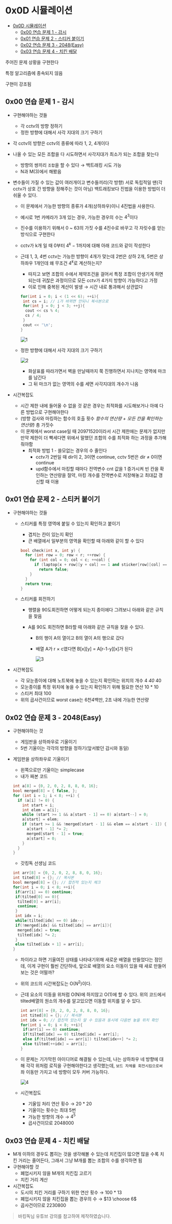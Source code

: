 # 0x0D 시뮬레이션

<!--ts-->

- [0x0D 시뮬레이션](#0x0d-시뮬레이션)
  - [0x00 연습 문제 1 - 감시](#0x00-연습-문제-1---감시)
  - [0x01 연습 문제 2 - 스티커 붙이기](#0x01-연습-문제-2---스티커-붙이기)
  - [0x02 연습 문제 3 - 2048(Easy)](#0x02-연습-문제-3---2048easy)
  - [0x03 연습 문제 4 - 치킨 배달](#0x03-연습-문제-4---치킨-배달)

<!-- Created by https://github.com/ekalinin/github-markdown-toc -->
<!-- Added by: sungminyou, at: 2022년 6월 28일 화요일 12시 58분 56초 KST -->

<!--te-->

주어진 문제 상황을 구현한다

특정 알고리즘에 종속되지 않음

구현이 강조됨

## 0x00 연습 문제 1 - 감시

- 구현해야하는 것들
  - 각 cctv의 방향 정하기
  - 정한 방향에 대해서 사각 지대의 크기 구하기
- 각 cctv의 방향은 cctv의 종류에 따라 1, 2, 4개이다
- 나올 수 있는 모든 조합을 다 시도하면서 사각지대가 최소가 되는 조합을 찾는다
  - 방향의 쌍끼리 `조합`을 할 수 있다 → 백트래킹 시도 가능
  - N과 M(3)에서 해봤음
- 변수들이 가질 수 있는 값이 여러개이고 변수들끼리(각 방향) 서로 독립적일 땐(각 cctv가 상호 간 방향을 정해주는 것이 아님) 백트래킹보다 진법을 이용한 방법이 더 쉬울 수 있다.

  - 이 문제에서 가능한 방향의 종류가 4개(상하좌우)이니 4진법을 사용한다.
  - 예시로 1번 카메라가 3개 있는 경우, 가능한 경우의 수는 $4^3$이다
  - 진수를 이용하기 위해서 0 ~ 63의 가짓 수를 4진수로 바꾸고 각 자릿수를 얻는 방식으로 구현한다
  - cctv가 k개 일 때 0부터 $4^k - 1$까지에 대해 아래 코드와 같이 작성한다
  - 근데 1, 3, 4번 cctv는 가능한 방향이 4개가 맞는데 2번은 상하 2개, 5번은 상하좌우 1개인데 왜 무조건 $4^k$로 계산하는지?

    - 따지고 보면 조합의 수에서 제약조건을 걸어서 특정 조합이 안생기게 하면 되는데 귀찮은 과정이므로 모든 cctv가 4가지 방향이 가능하다고 가정
    - 이로 인해 중복된 계산이 발생 → 시간 내로 통과해서 상관없다

    ```cpp
    for(int i = 0; i < (1 << 6); ++i){
     int cs = i; // i가 바뀌면 안되니 복사본으로
     for(int j = 0; j < 3; ++j){
      cout << cs % 4;
      cs / 4;
     }
     cout << '\n';
    }
    ```

    ![1](https://user-images.githubusercontent.com/48282185/175777653-b621c93c-a839-4504-a0db-b809b41093b9.png)

  - 정한 방향에 대해서 사각 지대의 크기 구하기

    ![2](https://user-images.githubusercontent.com/48282185/175777652-24b9dd19-bad7-4414-8793-7266a038685c.png)

    - 화살표를 따라가면서 벽을 만날때까지 쭉 진행하면서 지나치는 영역에 마크를 남긴다
    - 그 뒤 마크가 없는 영역의 수를 세면 사각지대의 개수가 나옴

- 시간복잡도
  - 시간 제한 내에 들어올 수 없을 것 같은 경우는 최적화를 시도해보거나 아예 다른 방법으로 구현해야한다
  - (방향 검사와 마킹하는 함수의 호출 횟수 _함수의 연산량 + 모든 칸을 확인하는 연산량)_ 총 가짓수
  - 이 문제에서 worst case일 때 20971520이라서 시간 제한에는 문제가 없지만 만약 제한이 더 빡세다면 위에서 말했던 조합의 수를 최적화 하는 과정을 추가해줘야함
    - 최적화 방법 1 - 쓸모없는 경우의 수 줄인다
      - cctv가 2번일 때 dir이 2, 3이면 continue, cctv 5번은 dir ≠ 0이면 continue
      - upd함수에서 마킹할 때마다 전역변수 cnt 값을 1 증가시켜 빈 칸을 확인하는 연산량을 절약, 마킹 개수를 전역변수로 저장해놓고 최대값 갱신할 때 이용

## 0x01 연습 문제 2 - 스티커 붙이기

- 구현해야하는 것들

  - 스티커를 특정 영역에 붙일 수 있는지 확인하고 붙이기

    - 겹치는 칸이 있는지 확인
    - 큰 배열에서 일부분의 영역을 확인할 때 아래와 같이 할 수 있다

    ```cpp
    bool check(int x, int y) {
      for (int row = 0; row < r; ++row) {
        for (int col = 0; col < c; ++col) {
          if (laptop[x + row][y + col] == 1 and sticker[row][col] == 1)
            return false;
        }
      }
      return true;
    }
    ```

  - 스티커를 회전하기

    - 행렬을 90도회전하면 어떻게 되는지 종이에다 그려보니 아래와 같은 규칙을 찾음
    - A를 90도 회전하면 B라할 때 아래와 같은 규칙을 찾을 수 있다.

      - B의 행이 A의 열이고 B의 열이 A의 행으로 갔다
      - 배열 A가 r × c였다면 B[x][y] = A[r-1-y][x]가 된다

        ![3](https://user-images.githubusercontent.com/48282185/175777650-0293607d-a0b3-49a9-ac17-5bd5a6b865ab.png)

- 시간복잡도
  - 각 모눈종이에 대해 노트북에 놓을 수 있는지 확인하는 위치의 개수 4 _40_ 40
  - 모눈종이를 특정 위치에 놓을 수 있는지 확인하기 위해 필요한 연산 10 \* 10
  - 스티커 최대 100
  - 위의 곱사건이므로 worst case는 6천4백만, 2초 내에 가능한 연산량

## 0x02 연습 문제 3 - 2048(Easy)

- 구현해야하는 것
  - 게임판을 상하좌우로 기울이기
  - 5번 기울이는 각각의 방향을 정하기(앞서봤던 감시와 동일)
- 게임판을 상하좌우로 기울이기

  - 왼쪽으로만 기울이는 simplecase
  - 내가 짜본 코드

  ```cpp
  int a[8] = {0, 2, 0, 2, 8, 8, 0, 16};
  bool merged[8] = { false, };
  for (int i = 1; i < 8; ++i) {
    if (a[i] != 0) {
      int start = i;
      int elem = a[i];
      while (start >= 1 && a[start - 1] == 0) a[start--] = 0;
      a[start] = elem;
      if (start >= 1 && !merged[start - 1] && elem == a[start - 1]) {
        a[start - 1] *= 2;
        merged[start - 1] = true;
        a[start] = 0;
      }
    }
  }
  ```

  - 갓킹독 선생님 코드

  ```cpp
  int arr[8] = {0, 2, 0, 2, 8, 8, 0, 16};
  int tited[8] = {}; // 복사본
  bool merged[8] = {}; // 합친적 있는지 체크
  for(int i = 0; i < 8; ++i){
   if(arr[i] == 0) continue;
   if(tilted[0] == 0){
    tilted[0] = arr[i];
    continue;
   }
   int idx = i;
   while(tilted[idx] == 0) idx--;
   if(!merged[idx] && tilted[idx] == arr[i]){
    merged[idx] = true;
    tilted[idx] *= 2;
   }
   else tilted[idx + 1] = arr[i];
  }
  ```

  - 차이라고 하면 기울여진 상태를 나타내기위해 새로운 배열을 만들었다는 점인데, 이게 구현이 훨씬 간단하네, 앞으로 배열의 요소 이동이 있을 때 새로 만들어보는 것은 어떨까?
  - 위의 코드의 시간복잡도는 O($N^2$)이다.
  - 근데 요소의 이동을 위처럼 O(N)에 하지않고 O(1)에 할 수 있다. 위의 코드에서 tilted배열의 원소의 개수를 알고있으면 이동할 위치를 알 수 있다.

    ```cpp
    int arr[8] = {0, 2, 0, 2, 8, 8, 0, 16};
    int tited[8] = {}; // 복사본
    int idx = 0; // 합친적 있는지 알 수 있음과 동시에 다음번 놓을 위치 확인
    for(int i = 0; i < 8; ++i){
     if(arr[i] == 0) continue;
     if(tilted[idx] == 0) tilted[idx] = arr[i];
     else if(tilted[idx] == arr[i]) tilted[idx++] *= 2;
     else tilted[++idx] = arr[i];
    }
    ```

  - 이 문제는 기가막힌 아이디어로 해결될 수 있는데, 나는 상하좌우 네 방향에 대해 각각 위처럼 로직을 구현해야한다고 생각했는데, `보드 자체를 회전시킴으로써` 좌 이동만 가지고 네 방향이 모두 커버 가능하다.

    ![4](https://user-images.githubusercontent.com/48282185/175777646-c9b8bf30-7b30-4397-8f90-4b4af21b7b11.png)

  - 시간복잡도
    - 기울임 처리 연산 횟수 → 20 \* 20
    - 기울이는 횟수는 최대 5번
    - 가능한 방향의 개수 → $4^5$
    - 곱사건이므로 2048000

## 0x03 연습 문제 4 - 치킨 배달

- M개 이하의 경우도 뽑히는 것을 생각해볼 수 있는데 치킨집이 많으면 많을 수록 치킨 거리는 줄어든다, 그래서 그냥 M개를 뽑는 조합의 수를 생각하면 됨
- 구현해야할 것
  - 폐업시키지 않을 M개의 치킨집 고르기
  - 치킨 거리 계산
- 시간복잡도
  - 도시의 치킨 거리를 구하기 위한 연산 횟수 → 100 \* 13
  - 폐업시키지 않을 치킨집을 뽑는 경우의 수 → $13 \choose 6$
  - 곱사건이므로 2230800

> 바킹독님 유튜브 강의를 참고하여 제작하였습니다.
